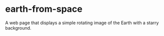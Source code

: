 # earth-from-space
A web page that displays a simple rotating image of the Earth with a starry background.
